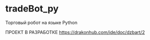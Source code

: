 # tradeBot_py
Торговый робот на языке Python

ПРОЕКТ В РАЗРАБОТКЕ
https://drakonhub.com/ide/doc/dzbart/2
